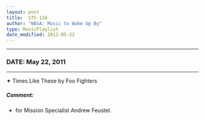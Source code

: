 ```yaml
---
layout: post
title:  STS-134
author: "NASA: Music to Wake Up By"
type: MusicPlaylist
date_modified: 2011-05-22
---
```


----
### DATE: May 22, 2011
----
✦ Times Like These by Foo Fighters

##### Comment:
* for Mission Specialist Andrew Feustel.
